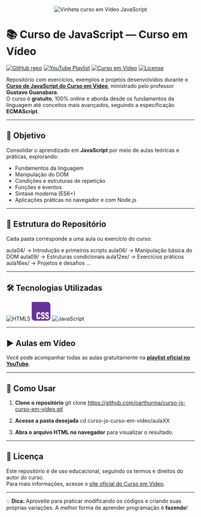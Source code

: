 <div align="center">
  <img src="/assets/curso-video-js.gif" alt="Vinheta curso em Vídeo JavaScript" width="500">
</div>

# 📚 Curso de JavaScript — Curso em Vídeo

[![GitHub repo](https://img.shields.io/badge/GitHub-oarthurma%2Fcurso--js--curso--em--video-181717?logo=github)](https://github.com/oarthurma/curso-js-curso-em-video)
[![YouTube Playlist](https://img.shields.io/badge/YouTube-Playlist-FFCC00?logo=youtube&logoColor=white)](https://www.youtube.com/playlist?list=PLHz_AreHm4dlsK3Nr9GVvXCbpQyHQl1o1)
[![Curso em Vídeo](https://img.shields.io/badge/Site-Curso%20em%20Vídeo-2D9CDB?logo=google-chrome&logoColor=white)](https://www.cursoemvideo.com/curso/javascript/)
[![License](https://img.shields.io/badge/Licença-Educacional-2D9CDB)](#-licença)

Repositório com exercícios, exemplos e projetos desenvolvidos durante o **[Curso de JavaScript do Curso em Vídeo](https://www.cursoemvideo.com/curso/javascript/)**, ministrado pelo professor **Gustavo Guanabara**.  
O curso é **gratuito**, 100% online e aborda desde os fundamentos da linguagem até conceitos mais avançados, seguindo a especificação **ECMAScript**.

---

## 🚀 Objetivo
Consolidar o aprendizado em **JavaScript** por meio de aulas teóricas e práticas, explorando:
- Fundamentos da linguagem
- Manipulação do DOM
- Condições e estruturas de repetição
- Funções e eventos
- Sintaxe moderna (ES6+)
- Aplicações práticas no navegador e com Node.js

---

## 📂 Estrutura do Repositório
Cada pasta corresponde a uma aula ou exercício do curso:

aula04/ → Introdução e primeiros scripts 
aula06/ → Manipulação básica do DOM 
aula09/ → Estruturas condicionais 
aula12ex/ → Exercícios práticos 
aula16ex/ → Projetos e desafios 
...


---

## 🛠 Tecnologias Utilizadas

<div align="left">
  <img src="https://cdn.jsdelivr.net/gh/devicons/devicon/icons/html5/html5-original.svg" alt="HTML5" width="50" height="50"/>
  <img src="https://github.com/CSS-Next/logo.css/blob/main/css.svg" alt="CSS3" width="50" height="50"/>
  <img src="https://cdn.jsdelivr.net/gh/devicons/devicon/icons/javascript/javascript-original.svg" alt="JavaScript" width="50" height="50"/>
</div>

---

## ▶️ Aulas em Vídeo
Você pode acompanhar todas as aulas gratuitamente na **[playlist oficial no YouTube](https://www.youtube.com/playlist?list=PLHz_AreHm4dlsK3Nr9GVvXCbpQyHQl1o1)**.

---

## 📌 Como Usar
1. **Clone o repositório**
git clone https://github.com/oarthurma/curso-js-curso-em-video.git

2. **Acesse a pasta desejada**
cd curso-js-curso-em-video/aulaXX

3. **Abra o arquivo HTML no navegador** para visualizar o resultado.

---

## 📜 Licença
Este repositório é de uso educacional, seguindo os termos e direitos do autor do curso.  
Para mais informações, acesse o [site oficial do Curso em Vídeo](https://www.cursoemvideo.com/curso/javascript/).

---

💡 **Dica:** Aproveite para praticar modificando os códigos e criando suas próprias variações. A melhor forma de aprender programação é **fazendo**!


